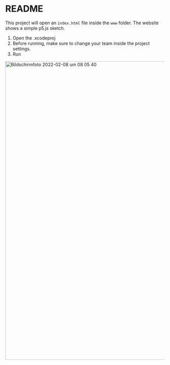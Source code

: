 # README

This project will open an `index.html` file inside the `www` folder. The website shows a simple p5.js sketch.

1. Open the .xcodeproj
2. Before running, make sure to change your team inside the project settings.
3. Run

<img width="945" alt="Bildschirmfoto 2022-02-08 um 08 05 40" src="https://user-images.githubusercontent.com/183989/152935571-7c245862-7af3-48e5-b490-b6bec61e8175.png">
